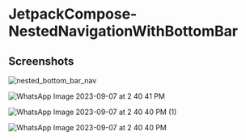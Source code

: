 # JetpackCompose-NestedNavigationWithBottomBar

## Screenshots
![nested_bottom_bar_nav](https://github.com/forkanju/JetpackCompose-NestedNavigationWithBottomBar/assets/46061345/a7fae0c9-1c97-4314-b3a2-754513c83c1f)

![WhatsApp Image 2023-09-07 at 2 40 41 PM](https://github.com/forkanju/JetpackCompose-NestedNavigationWithBottomBar/assets/46061345/b3f61b08-46b2-4ffd-b12e-dcce22e6be80)

![WhatsApp Image 2023-09-07 at 2 40 40 PM (1)](https://github.com/forkanju/JetpackCompose-NestedNavigationWithBottomBar/assets/46061345/83fb215d-a8ba-4ee6-9a1a-84b49e585fb0)

![WhatsApp Image 2023-09-07 at 2 40 40 PM](https://github.com/forkanju/JetpackCompose-NestedNavigationWithBottomBar/assets/46061345/f7b0f43b-e821-432e-bd5e-69b11cdcf04a)


